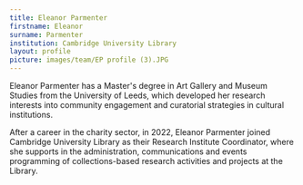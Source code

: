 ```yaml
---
title: Eleanor Parmenter
firstname: Eleanor
surname: Parmenter
institution: Cambridge University Library
layout: profile
picture: images/team/EP profile (3).JPG
---
```

Eleanor Parmenter has a Master's degree in Art Gallery and Museum Studies from the University of Leeds, which developed her research interests into community engagement and curatorial strategies in cultural institutions. 

After a career in the charity sector, in 2022, Eleanor Parmenter joined Cambridge University Library as their Research Institute Coordinator, where she supports in the administration, communications and events programming of collections-based research activities and projects at the Library. 
